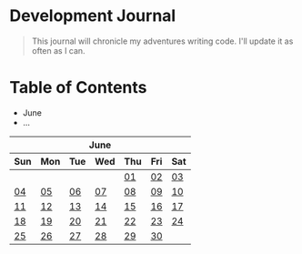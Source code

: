 # Development Journal
> This journal will chronicle my adventures writing code. I'll update it as often as I can.
# Table of Contents
* June
* ...

<table>
    <thead>
        <tr>
            <th colspan=7>June</th>
        </tr>
        <tr>
            <th>Sun</th>
            <th>Mon</th>
            <th>Tue</th>
            <th>Wed</th>
            <th>Thu</th>
            <th>Fri</th>
            <th>Sat</th>
        </tr>
    </thead>
    <tbody>
<tr>
    <td></td>
    <td></td>
    <td></td>
    <td></td>
    <td><a href="2023-06-01">01</a></td>
    <td><a href="2023-06-02">02</a></td>
    <td><a href="2023-06-03">03</a></td>
</tr>
<tr>
    <td><a href="2023-06-04">04</a></td>
    <td><a href="2023-06-05">05</a></td>
    <td><a href="2023-06-06">06</a></td>
    <td><a href="2023-06-07">07</a></td>
    <td><a href="2023-06-08">08</a></td>
    <td><a href="2023-06-09">09</a></td>
    <td><a href="2023-06-10">10</a></td>
</tr>
<tr>
    <td><a href="2023-06-11">11</a></td>
    <td><a href="2023-06-12">12</a></td>
    <td><a href="2023-06-13">13</a></td>
    <td><a href="2023-06-14">14</a></td>
    <td><a href="2023-06-15">15</a></td>
    <td><a href="2023-06-16">16</a></td>
    <td><a href="2023-06-17">17</a></td>
</tr>
<tr>
    <td><a href="2023-06-18">18</a></td>
    <td><a href="2023-06-19">19</a></td>
    <td><a href="2023-06-20">20</a></td>
    <td><a href="2023-06-21">21</a></td>
    <td><a href="2023-06-22">22</a></td>
    <td><a href="2023-06-23">23</a></td>
    <td><a href="2023-06-24">24</a></td>
</tr>
<tr>
    <td><a href="2023-06-25">25</a></td>
    <td><a href="2023-06-26">26</a></td>
    <td><a href="2023-06-27">27</a></td>
    <td><a href="2023-06-28">28</a></td>
    <td><a href="2023-06-29">29</a></td>
    <td><a href="2023-06-30">30</a></td>
    <td></td>
</tr>
    </tbody>
</table>